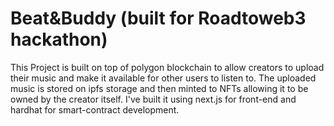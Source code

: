 # Beat&Buddy (built for Roadtoweb3 hackathon)

This Project is built on top of polygon blockchain to allow creators to upload their music and make it available for other users to listen to. The uploaded music is stored on ipfs storage and then minted to NFTs allowing it to be owned by the creator itself.
I've built it using next.js for front-end and hardhat for smart-contract development.
